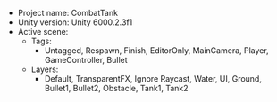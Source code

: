 <!-- UNITY CODE ASSIST INSTRUCTIONS START -->
- Project name: CombatTank
- Unity version: Unity 6000.2.3f1
- Active scene:
  - Tags:
    - Untagged, Respawn, Finish, EditorOnly, MainCamera, Player, GameController, Bullet
  - Layers:
    - Default, TransparentFX, Ignore Raycast, Water, UI, Ground, Bullet1, Bullet2, Obstacle, Tank1, Tank2
<!-- UNITY CODE ASSIST INSTRUCTIONS END -->